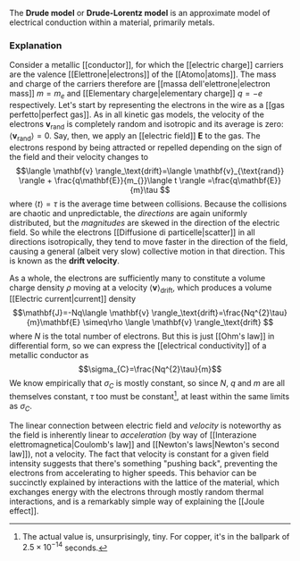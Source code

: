 The **Drude model** or **Drude-Lorentz model** is an approximate model of electrical conduction within a material, primarily metals.
### Explanation
Consider a metallic [[conductor]], for which the [[electric charge]] carriers are the valence [[Elettrone|electrons]] of the [[Atomo|atoms]]. The mass and charge of the carriers therefore are [[massa dell'elettrone|electron mass]] $m=m_{e}$ and [[Elementary charge|elementary charge]] $q=-e$ respectively. Let's start by representing the electrons in the wire as a [[gas perfetto|perfect gas]]. As in all kinetic gas models, the velocity of the electrons $\mathbf{v}_{\text{rand}}$ is completely random and isotropic and its average is zero: $\langle \mathbf{v}_{\text{rand}} \rangle=0$. Say, then, we apply an [[electric field]] $\mathbf{E}$ to the gas. The electrons respond by being attracted or repelled depending on the sign of the field and their velocity changes to
$$\langle \mathbf{v} \rangle_\text{drift}=\langle \mathbf{v}_{\text{rand}} \rangle + \frac{q\mathbf{E}}{m_{}}\langle t \rangle =\frac{q\mathbf{E}}{m}\tau $$
where $\langle t \rangle=\tau$ is the average time between collisions. Because the collisions are chaotic and unpredictable, the *directions* are again uniformly distributed, but the *magnitudes* are skewed in the direction of the electric field. So while the electrons [[Diffusione di particelle|scatter]] in all directions isotropically, they tend to move faster in the direction of the field, causing a general (albeit very slow) collective motion in that direction. This is known as the **drift velocity**.

As a whole, the electrons are sufficiently many to constitute a volume charge density $\rho$ moving at a velocity $\langle \mathbf{v} \rangle_\text{drift}$, which produces a volume [[Electric current|current]] density
$$\mathbf{J}=-Nq\langle \mathbf{v} \rangle_\text{drift}=\frac{Nq^{2}\tau}{m}\mathbf{E} \simeq\rho \langle \mathbf{v} \rangle_\text{drift} $$
where $N$ is the total number of electrons. But this is just [[Ohm's law]] in differential form, so we can express the [[electrical conductivity]] of a metallic conductor as
$$\sigma_{C}=\frac{Nq^{2}\tau}{m}$$
We know empirically that $\sigma_{C}$ is mostly constant, so since $N$, $q$ and $m$ are all themselves constant, $\tau$ too must be constant[^1], at least within the same limits as $\sigma_{C}$.

The linear connection between electric field and *velocity* is noteworthy as the field is inherently linear to *acceleration* (by way of [[Interazione elettromagnetica|Coulomb's law]] and [[Newton's laws|Newton's second law]]), not a velocity. The fact that velocity is constant for a given field intensity suggests that there's something "pushing back", preventing the electrons from accelerating to higher speeds. This behavior can be succinctly explained by interactions with the lattice of the material, which exchanges energy with the electrons through mostly random thermal interactions, and is a remarkably simple way of explaining the [[Joule effect]].

[^1]: The actual value is, unsurprisingly, tiny. For copper, it's in the ballpark of $2.5\times10^{-14}$ seconds.